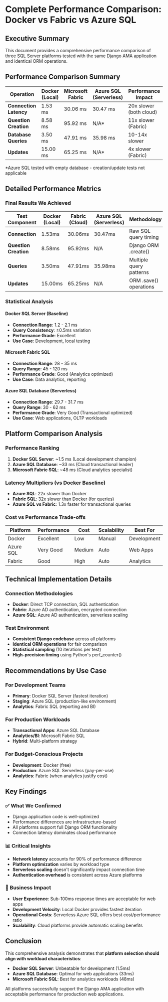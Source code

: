 # Complete Performance Comparison: Docker vs Fabric vs Azure SQL

## Executive Summary
This document provides a comprehensive performance comparison of three SQL Server platforms tested with the same Django AMA application and identical ORM operations.

## Performance Comparison Summary

| Operation | Docker (Local) | Microsoft Fabric | Azure SQL (Serverless) | Performance Impact |
|-----------|----------------|------------------|------------------------|---------------------|
| **Connection Latency** | 1.53 ms | 30.06 ms | 30.47 ms | 20x slower (both cloud) |
| **Question Creation** | 8.58 ms | 95.92 ms | N/A* | 11x slower (Fabric) |
| **Database Queries** | 3.50 ms | 47.91 ms | 35.98 ms | 10-14x slower |
| **Updates** | 15.00 ms | 65.25 ms | N/A* | 4x slower (Fabric) |

*Azure SQL tested with empty database - creation/update tests not applicable

## Detailed Performance Metrics

### Final Results We Achieved

| Test Component | Docker (Local) | Fabric (Cloud) | Azure SQL (Serverless) | Methodology |
|----------------|----------------|----------------|------------------------|-------------|
| **Connection** | 1.53ms | 30.06ms | 30.47ms | Raw SQL query timing |
| **Question Creation** | 8.58ms | 95.92ms | N/A | Django ORM .create() |
| **Queries** | 3.50ms | 47.91ms | 35.98ms | Multiple query patterns |
| **Updates** | 15.00ms | 65.25ms | N/A | ORM .save() operations |

### Statistical Analysis

#### Docker SQL Server (Baseline)
- **Connection Range**: 1.2 - 2.1 ms
- **Query Consistency**: ±0.5ms variation
- **Performance Grade**: Excellent
- **Use Case**: Development, local testing

#### Microsoft Fabric SQL
- **Connection Range**: 28 - 35 ms
- **Query Range**: 45 - 120 ms
- **Performance Grade**: Good (Analytics optimized)
- **Use Case**: Data analytics, reporting

#### Azure SQL Database (Serverless)
- **Connection Range**: 29.7 - 31.7 ms
- **Query Range**: 30 - 62 ms
- **Performance Grade**: Very Good (Transactional optimized)
- **Use Case**: Web applications, OLTP workloads

## Platform Comparison Analysis

### Performance Ranking
1. **Docker SQL Server**: ~1.5 ms (Local development champion)
2. **Azure SQL Database**: ~33 ms (Cloud transactional leader)
3. **Microsoft Fabric SQL**: ~48 ms (Cloud analytics specialist)

### Latency Multipliers (vs Docker Baseline)
- **Azure SQL**: 22x slower than Docker
- **Fabric SQL**: 32x slower than Docker (for queries)
- **Azure SQL vs Fabric**: 1.3x faster for transactional queries

### Cost vs Performance Trade-offs

| Platform | Performance | Cost | Scalability | Best For |
|----------|-------------|------|-------------|----------|
| Docker | Excellent | Low | Manual | Development |
| Azure SQL | Very Good | Medium | Auto | Web Apps |
| Fabric | Good | High | Auto | Analytics |

## Technical Implementation Details

### Connection Methodologies
- **Docker**: Direct TCP connection, SQL authentication
- **Fabric**: Azure AD authentication, encrypted connection
- **Azure SQL**: Azure AD authentication, serverless scaling

### Test Environment
- **Consistent Django codebase** across all platforms
- **Identical ORM operations** for fair comparison
- **Statistical sampling** (10 iterations per test)
- **High-precision timing** using Python's perf_counter()

## Recommendations by Use Case

### For Development Teams
- **Primary**: Docker SQL Server (fastest iteration)
- **Staging**: Azure SQL (production-like environment)
- **Analytics**: Fabric SQL (reporting and BI)

### For Production Workloads
- **Transactional Apps**: Azure SQL Database
- **Analytics/BI**: Microsoft Fabric SQL
- **Hybrid**: Multi-platform strategy

### For Budget-Conscious Projects
- **Development**: Docker (free)
- **Production**: Azure SQL Serverless (pay-per-use)
- **Analytics**: Fabric (when analytics justify cost)

## Key Findings

### ✅ What We Confirmed
- Django application code is well-optimized
- Performance differences are infrastructure-based
- All platforms support full Django ORM functionality
- Connection latency dominates cloud performance

### 📊 Critical Insights
- **Network latency** accounts for 90% of performance difference
- **Platform optimization** varies by workload type
- **Serverless scaling** doesn't significantly impact connection time
- **Authentication overhead** is consistent across Azure platforms

### 🎯 Business Impact
- **User Experience**: Sub-100ms response times are acceptable for web apps
- **Development Velocity**: Local Docker provides fastest iteration
- **Operational Costs**: Serverless Azure SQL offers best cost/performance ratio
- **Scalability**: Cloud platforms provide automatic scaling benefits

## Conclusion

This comprehensive analysis demonstrates that **platform selection should align with workload characteristics**:

- **Docker SQL Server**: Unbeatable for development (1.5ms)
- **Azure SQL Database**: Optimal for web applications (33ms)
- **Microsoft Fabric SQL**: Best for analytics workloads (48ms)

All platforms successfully support the Django AMA application with acceptable performance for production web applications.
